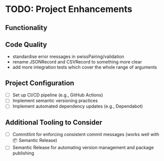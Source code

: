 # TODO: Project Enhancements

## Functionality

## Code Quality

- standardise error messages in swissPairing/validation
- rename JSONRecord and CSVRecord to something more clear
- add more integration tests which cover the whole range of arguments

## Project Configuration

- [ ] Set up CI/CD pipeline (e.g., GitHub Actions)
- [ ] Implement semantic versioning practices
- [ ] Implement automated dependency updates (e.g., Dependabot)

## Additional Tooling to Consider

- [ ] Commitlint for enforcing consistent commit messages (works well with 📦 Semantic Release)
- [ ] Semantic Release for automating version management and package publishing

